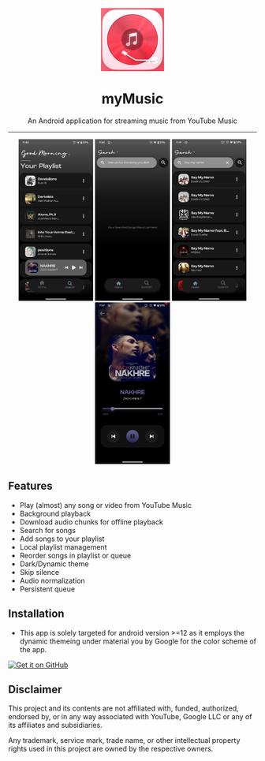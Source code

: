 <div align="center">
    <img src="./android/app/src/main/res/mipmap-xxxhdpi/ic_launcher.png" width="128" height="128" style="display: block; margin: 0 auto"/>
    <h1>myMusic</h1>
    <p>An Android application for streaming music from YouTube Music</p>
</div>

---

<p align="center">
     <img src="./assets/2.png" width="30%" />
  <img src="./assets/1.png" width="30%" />
 
  <img src="./assets/3.png" width="30%" />

  <img src="./assets/4.png" width="30%" />

</p>

## Features
- Play (almost) any song or video from YouTube Music
- Background playback
- Download audio chunks for offline playback
- Search for songs
- Add songs to your playlist
- Local playlist management
- Reorder songs in playlist or queue
- Dark/Dynamic theme
- Skip silence
- Audio normalization
- Persistent queue
  
## Installation

 - This app is solely targeted for android version >=12 as it employs the dynamic themeing under material you by Google for the color scheme of the app.

[<img src="https://github.com/machiav3lli/oandbackupx/blob/034b226cea5c1b30eb4f6a6f313e4dadcbb0ece4/badge_github.png"
    alt="Get it on GitHub"
    height="80">](https://github.com/JaivalNishithKotadia/myMusicApp/releases/latest)


## Disclaimer
This project and its contents are not affiliated with, funded, authorized, endorsed by, or in any way associated with YouTube, Google LLC or any of its affiliates and subsidiaries.

Any trademark, service mark, trade name, or other intellectual property rights used in this project are owned by the respective owners.
